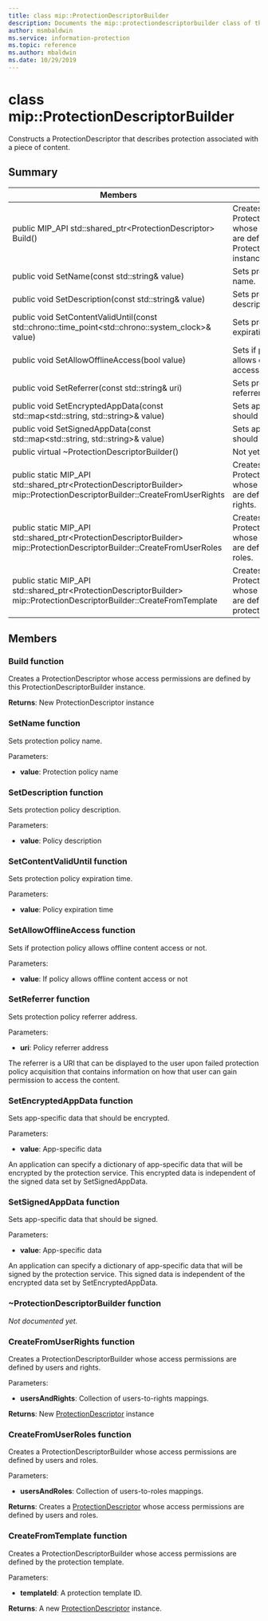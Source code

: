 ```yaml
---
title: class mip::ProtectionDescriptorBuilder 
description: Documents the mip::protectiondescriptorbuilder class of the Microsoft Information Protection (MIP) SDK.
author: msmbaldwin
ms.service: information-protection
ms.topic: reference
ms.author: mbaldwin
ms.date: 10/29/2019
---
```


# class mip::ProtectionDescriptorBuilder 
Constructs a ProtectionDescriptor that describes protection associated with a piece of content.
  
## Summary
 Members                        | Descriptions                                
--------------------------------|---------------------------------------------
public MIP_API std::shared_ptr\<ProtectionDescriptor\> Build()  |  Creates a ProtectionDescriptor whose access permissions are defined by this ProtectionDescriptorBuilder instance.
public void SetName(const std::string& value)  |  Sets protection policy name.
public void SetDescription(const std::string& value)  |  Sets protection policy description.
public void SetContentValidUntil(const std::chrono::time_point\<std::chrono::system_clock\>& value)  |  Sets protection policy expiration time.
public void SetAllowOfflineAccess(bool value)  |  Sets if protection policy allows offline content access or not.
public void SetReferrer(const std::string& uri)  |  Sets protection policy referrer address.
public void SetEncryptedAppData(const std::map\<std::string, std::string\>& value)  |  Sets app-specific data that should be encrypted.
public void SetSignedAppData(const std::map\<std::string, std::string\>& value)  |  Sets app-specific data that should be signed.
public virtual ~ProtectionDescriptorBuilder()  | Not yet documented.
public static MIP_API std::shared_ptr&lt;ProtectionDescriptorBuilder&gt; mip::ProtectionDescriptorBuilder::CreateFromUserRights | Creates a ProtectionDescriptorBuilder whose access permissions are defined by users and rights.
public static MIP_API std::shared_ptr&lt;ProtectionDescriptorBuilder&gt; mip::ProtectionDescriptorBuilder::CreateFromUserRoles | Creates a ProtectionDescriptorBuilder whose access permissions are defined by users and roles.
public static MIP_API std::shared_ptr&lt;ProtectionDescriptorBuilder&gt; mip::ProtectionDescriptorBuilder::CreateFromTemplate | Creates a ProtectionDescriptorBuilder whose access permissions are defined by the protection template. 

## Members
  
### Build function
Creates a ProtectionDescriptor whose access permissions are defined by this ProtectionDescriptorBuilder instance.

  
**Returns**: New ProtectionDescriptor instance
  
### SetName function
Sets protection policy name.

Parameters:  
* **value**: Protection policy name


  
### SetDescription function
Sets protection policy description.

Parameters:  
* **value**: Policy description


  
### SetContentValidUntil function
Sets protection policy expiration time.

Parameters:  
* **value**: Policy expiration time


  
### SetAllowOfflineAccess function
Sets if protection policy allows offline content access or not.

Parameters:  
* **value**: If policy allows offline content access or not


  
### SetReferrer function
Sets protection policy referrer address.

Parameters:  
* **uri**: Policy referrer address


The referrer is a URI that can be displayed to the user upon failed protection policy acquisition that contains information on how that user can gain permission to access the content.
  
### SetEncryptedAppData function
Sets app-specific data that should be encrypted.

Parameters:  
* **value**: App-specific data


An application can specify a dictionary of app-specific data that will be encrypted by the protection service. This encrypted data is independent of the signed data set by SetSignedAppData.
  
### SetSignedAppData function
Sets app-specific data that should be signed.

Parameters:  
* **value**: App-specific data


An application can specify a dictionary of app-specific data that will be signed by the protection service. This signed data is independent of the encrypted data set by SetEncryptedAppData.
  
### ~ProtectionDescriptorBuilder function
_Not documented yet._

### CreateFromUserRights function
Creates a ProtectionDescriptorBuilder whose access permissions are defined by users and rights.

Parameters:
* **usersAndRights**: Collection of users-to-rights mappings.

**Returns**: New [ProtectionDescriptor](class_mip_protectiondescriptor.md) instance 

### CreateFromUserRoles function
Creates a ProtectionDescriptorBuilder whose access permissions are defined by users and roles.

Parameters:
* **usersAndRoles**: Collection of users-to-roles mappings.

**Returns**: Creates a [ProtectionDescriptor](class_mip_protectiondescriptor.md) whose access permissions are defined by users and roles.

### CreateFromTemplate function
Creates a ProtectionDescriptorBuilder whose access permissions are defined by the protection template. 

Parameters:
* **templateId**: A protection template ID.

**Returns**: A new [ProtectionDescriptor](class_mip_protectiondescriptor.md) instance.